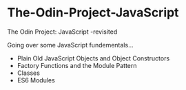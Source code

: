 # The-Odin-Project-JavaScript
The Odin Project: JavaScript -revisited

Going over some JavaScript fundementals...
* Plain Old JavaScript Objects and Object Constructors
* Factory Functions and the Module Pattern
* Classes
* ES6 Modules
